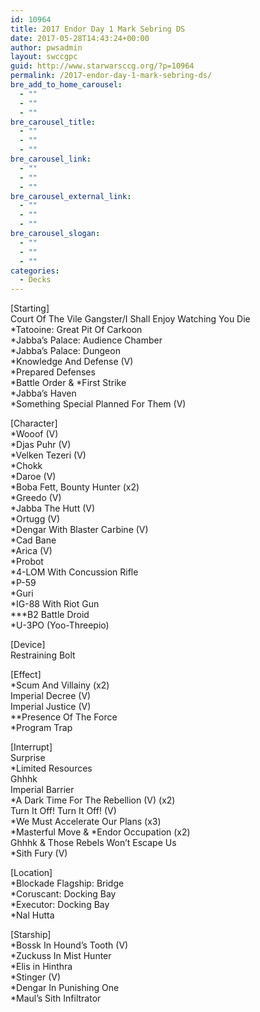 ```yaml
---
id: 10964
title: 2017 Endor Day 1 Mark Sebring DS
date: 2017-05-28T14:43:24+00:00
author: pwsadmin
layout: swccgpc
guid: http://www.starwarsccg.org/?p=10964
permalink: /2017-endor-day-1-mark-sebring-ds/
bre_add_to_home_carousel:
  - ""
  - ""
  - ""
bre_carousel_title:
  - ""
  - ""
  - ""
bre_carousel_link:
  - ""
  - ""
  - ""
bre_carousel_external_link:
  - ""
  - ""
  - ""
bre_carousel_slogan:
  - ""
  - ""
  - ""
categories:
  - Decks
---
```

[Starting]  
Court Of The Vile Gangster/I Shall Enjoy Watching You Die  
*Tatooine: Great Pit Of Carkoon  
*Jabba&#8217;s Palace: Audience Chamber  
*Jabba&#8217;s Palace: Dungeon  
*Knowledge And Defense (V)  
*Prepared Defenses  
\*Battle Order & \*First Strike  
*Jabba&#8217;s Haven  
*Something Special Planned For Them (V)

[Character]  
*Wooof (V)  
*Djas Puhr (V)  
*Velken Tezeri (V)  
*Chokk  
*Daroe (V)  
*Boba Fett, Bounty Hunter (x2)  
*Greedo (V)  
*Jabba The Hutt (V)  
*Ortugg (V)  
*Dengar With Blaster Carbine (V)  
*Cad Bane  
*Arica (V)  
*Probot  
*4-LOM With Concussion Rifle  
*P-59  
*Guri  
*IG-88 With Riot Gun  
\***B2 Battle Droid  
*U-3PO (Yoo-Threepio)

[Device]  
Restraining Bolt

[Effect]  
*Scum And Villainy (x2)  
Imperial Decree (V)  
Imperial Justice (V)  
**Presence Of The Force  
*Program Trap

[Interrupt]  
Surprise  
*Limited Resources  
Ghhhk  
Imperial Barrier  
*A Dark Time For The Rebellion (V) (x2)  
Turn It Off! Turn It Off! (V)  
*We Must Accelerate Our Plans (x3)  
\*Masterful Move & \*Endor Occupation (x2)  
Ghhhk & Those Rebels Won&#8217;t Escape Us  
*Sith Fury (V)

[Location]  
*Blockade Flagship: Bridge  
*Coruscant: Docking Bay  
*Executor: Docking Bay  
*Nal Hutta

[Starship]  
*Bossk In Hound&#8217;s Tooth (V)  
*Zuckuss In Mist Hunter  
*Elis in Hinthra  
*Stinger (V)  
*Dengar In Punishing One  
*Maul&#8217;s Sith Infiltrator